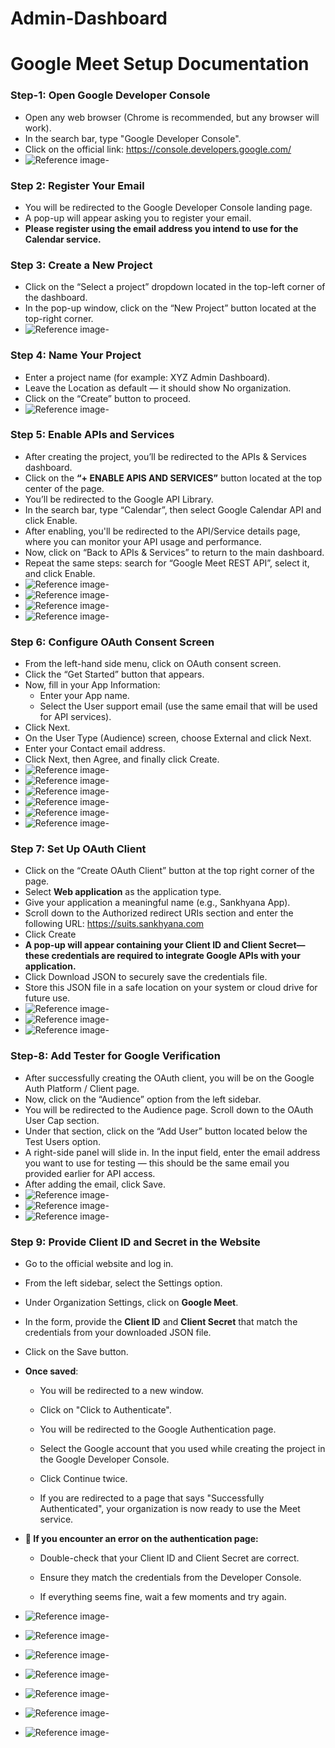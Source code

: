 # Admin-Dashboard

# Google Meet Setup Documentation

### Step-1: Open Google Developer Console
 - Open any web browser (Chrome is recommended, but any browser will work).
- In the search bar, type "Google Developer Console".
- Click on the official link: https://console.developers.google.com/
 - ![Reference image-](readme_images/step-1.png)

### Step 2: Register Your Email
- You will be redirected to the Google Developer Console landing page.
- A pop-up will appear asking you to register your email.
- **Please register using the email address you intend to use for the Calendar service.**

### Step 3: Create a New Project
- Click on the “Select a project” dropdown located in the top-left corner of the dashboard.
- In the pop-up window, click on the “New Project” button located at the top-right corner.
 - ![Reference image-](readme_images/step-3.png)

### Step 4: Name Your Project
- Enter a project name (for example: XYZ Admin Dashboard).
- Leave the Location as default — it should show No organization.
- Click on the “Create” button to proceed.
- ![Reference image-](readme_images/step-4.png)

### Step 5: Enable APIs and Services
- After creating the project, you’ll be redirected to the APIs & Services dashboard.
- Click on the **“+ ENABLE APIS AND SERVICES”** button located at the top center of the page.
- You’ll be redirected to the Google API Library.
- In the search bar, type “Calendar”, then select Google Calendar API and click Enable.
- After enabling, you'll be redirected to the API/Service details page, where you can monitor your API usage and performance.
- Now, click on “Back to APIs & Services” to return to the main dashboard.
- Repeat the same steps: search for “Google Meet REST API”, select it, and click Enable.
- ![Reference image-](readme_images/step-5-1.png)
- ![Reference image-](readme_images/step-5-2.png)
- ![Reference image-](readme_images/step-5-3.png)
- ![Reference image-](readme_images/step-5-4.png)

### Step 6: Configure OAuth Consent Screen
- From the left-hand side menu, click on OAuth consent screen.
- Click the “Get Started” button that appears.
- Now, fill in your App Information:
  - Enter your App name.
  - Select the User support email (use the same email that will be used for API services).
- Click Next.
- On the User Type (Audience) screen, choose External and click Next.
- Enter your Contact email address.
- Click Next, then Agree, and finally click Create.
- ![Reference image-](readme_images/step-6-1.png)
- ![Reference image-](readme_images/step-6-2.png)
- ![Reference image-](readme_images/step-6-3.png)
- ![Reference image-](readme_images/step-6-4.png)
- ![Reference image-](readme_images/step-6-5.png)
- ![Reference image-](readme_images/step-6-6.png)

### Step 7: Set Up OAuth Client
- Click on the “Create OAuth Client” button at the top right corner of the page.
- Select **Web application** as the application type.
- Give your application a meaningful name (e.g., Sankhyana App).
- Scroll down to the Authorized redirect URIs section and enter the following URL: https://suits.sankhyana.com
- Click Create
-  **A pop-up will appear containing your Client ID and Client Secret—these credentials are required to integrate Google APIs with your application.**
- Click Download JSON to securely save the credentials file.
- Store this JSON file in a safe location on your system or cloud drive for future use.
- ![Reference image-](readme_images/step-7-1.png)
- ![Reference image-](readme_images/step-7-2.png)
- ![Reference image-](readme_images/step-7-3.png)

### Step-8: Add Tester for Google Verification
- After successfully creating the OAuth client, you will be on the Google Auth Platform / Client page.
- Now, click on the “Audience” option from the left sidebar.
- You will be redirected to the Audience page. Scroll down to the OAuth User Cap section.
- Under that section, click on the “Add User” button located below the Test Users option.
- A right-side panel will slide in. In the input field, enter the email address you want to use for testing — this should be the same email you provided earlier for API access.
- After adding the email, click Save.
- ![Reference image-](readme_images/step-8-1.png)
- ![Reference image-](readme_images/step-8-2.png)
- ![Reference image-](readme_images/step-8-3.png)

### Step 9: Provide Client ID and Secret in the Website
- Go to the official website and log in.

- From the left sidebar, select the Settings option.

- Under Organization Settings, click on **Google Meet**.

- In the form, provide the **Client ID** and **Client Secret** that match the credentials from your downloaded JSON file.

- Click on the Save button.

- **Once saved**:

  - You will be redirected to a new window.

  - Click on "Click to Authenticate".

  - You will be redirected to the Google Authentication page.

  - Select the Google account that you used while creating the    project in the Google Developer Console.

  - Click Continue twice.

  - If you are redirected to a page that says "Successfully Authenticated", your organization is now ready to use the Meet service.

- **🚫 If you encounter an error on the authentication page:**

  - Double-check that your Client ID and Client Secret are correct.

  - Ensure they match the credentials from the Developer Console.

  - If everything seems fine, wait a few moments and try again.
- ![Reference image-](readme_images/step-9-1.png)
- ![Reference image-](readme_images/step-9-2.png)
- ![Reference image-](readme_images/step-9-3.png)
- ![Reference image-](readme_images/step-9-4.png)
- ![Reference image-](readme_images/step-9-5.png)
- ![Reference image-](readme_images/step-9-6.png)
- ![Reference image-](readme_images/step-9-7.png)